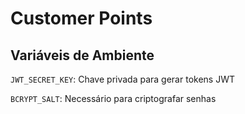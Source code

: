 # Customer Points

## Variáveis de Ambiente

`JWT_SECRET_KEY`: Chave privada para gerar tokens JWT

`BCRYPT_SALT`: Necessário para criptografar senhas 